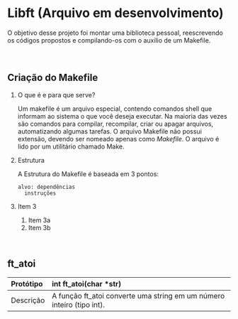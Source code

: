 # Libft (Arquivo em desenvolvimento)
O objetivo desse projeto foi montar uma biblioteca pessoal, reescrevendo os códigos propostos e compilando-os com o auxílio de um Makefile.
<br/>
<br/>
<br/>
## Criação do Makefile
1. O que é e para que serve?

    Um makefile é um arquivo especial, contendo comandos shell que informam ao sistema o que você deseja executar. Na maioria das vezes são comandos para compilar, recompilar, criar ou apagar arquivos, automatizando algumas tarefas. O arquivo Makefile não possui extensão, devendo ser nomeado apenas como *Makefile*. O arquivo é lido por um utilitário chamado Make.

1. Estrutura

    A Estrutura do Makefile é baseada em 3 pontos:<br>

       alvo: dependências
         instruções

1. Item 3
   1. Item 3a
   1. Item 3b

<br/>

## ft_atoi

Protótipo | int	ft_atoi(char *str)
:------------ | :-------------
Descrição |A função ft_atoi converte uma string em um número inteiro (tipo int).


